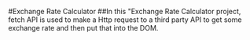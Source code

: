 #Exchange Rate Calculator
##In this "Exchange Rate Calculator project, fetch API is used to make a Http request to a third party API to get some exchange rate and then put that into the DOM.
